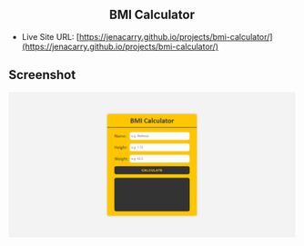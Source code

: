 <div align="center">
  <h2>BMI Calculator</h2>
</div>

- Live Site URL: [https://jenacarry.github.io/projects/bmi-calculator/](https://jenacarry.github.io/projects/bmi-calculator/)

## Screenshot

<div align="center">

![](./assets/images/screenshot.png)

</div>
